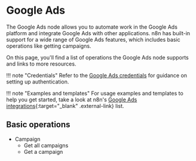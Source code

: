 # Google Ads

The Google Ads node allows you to automate work in the Google Ads platform and integrate Google Ads with other applications. n8n has built-in support for a wide range of Google Ads features, which includes basic operations like getting campaigns. 

On this page, you'll find a list of operations the Google Ads node supports and links to more resources.

!!! note "Credentials"
    Refer to the [Google Ads credentials](https://docs.n8n.io/integrations/builtin/credentials/google/) for guidance on setting up authentication. 

!!! note "Examples and templates"
    For usage examples and templates to help you get started, take a look at n8n's [Google Ads integrations](https://n8n.io/integrations/google-ads/){:target="_blank" .external-link} list.


## Basic operations

* Campaign
  * Get all campaigns
  * Get a campaign
